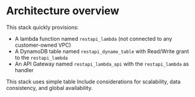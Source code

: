 
# Architecture overview

This stack quickly provisions:

- A lambda function named `restapi_lambda` (not connected to any customer-owned VPC)
- A DynamoDB table named `restapi_dynamo_table` with Read/Write grant to the `restapi_lambda`
- An API Gateway named `restapi_lambda_api` with the `restapi_lambda` as handler

This stack uses simple table
Include considerations for scalability, data consistency, and global availability.



